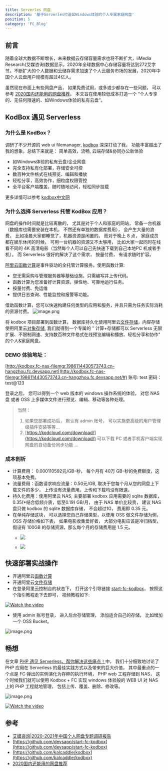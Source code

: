 ```yaml
---
title: Serverles 网盘
description: '基于Serverles打造如Windows体验的个人专属家庭网盘'
position: 5
category: 'FC_Blog'
---
```


## 前言
随着全球大数据不断增长，未来数据云存储容量需求也将不断扩大，iiMedia Research(艾媒咨询)数据显示，2020年全球数据中心存储容量将达到272艾字节。不断扩大的个人数据和云储存需求加速了个人云服务市场的发展，2020年中国个人云盘用户规模有超过4亿人。

虽然现在市面上有些网盘产品， 如果免费试用，或多或少都存在一些问题， 可以参考 [2020国内还能用的网盘推荐](https://zhuanlan.zhihu.com/p/107343480)。 本文旨在使用较低成本打造一个 “个人专享的、无任何限速的、如Windows体验的私有云盘”。
## KodBox 遇见 Serverless
### 为什么是 KodBox？

调研了不少开源的 web ui filemanager, [kodbox](https://github.com/kalcaddle/kodbox)  深深打动了我， 功能丰富超出了我的想象，总结下来就是：
简单高效，流畅, 云端存储&协同办公新体验

- 如Windows体验的私有云盘/企业网盘
- 完全支持私有化部署，存储安全可控
- 数百种文件格式在线预览、编辑和播放
- 轻松分享，高效协作，细粒度权限管控
- 全平台客户端覆盖，随时随地访问，轻松同步挂载

更多详情可以参考 [kodbox中文网](https://kodcloud.com/#lang=zh_CN)

### 为什么选择 Serverless 托管 KodBox 应用？
网盘的操作时间就是比较离散的， 尤其是对于个人和家庭的网站， 常备一台机器（数据库也需要安装在本机， 不然还有单独的数据库费用）， 会产生大量的浪费， 比如凌晨大家都睡觉了，机器资源是闲置的。 而对于晚上 8 点， 家庭成员都在娱乐休闲的时候， 可用一台机器的资源又不太够用， 比如大家一起同时在线看不同的 4K 高清电影（当然每个人可以自己先快速下载到自己本地PC 机或者手机）。 而 Serverless 很好的解决了这个需求， 按量付费， 有请求随时扩容。

[阿里云函数计算](https://help.aliyun.com/document_detail/52895.html)是事件驱动的全托管计算服务。使用函数计算:

- 您无需采购与管理服务器等基础设施，只需编写并上传代码。
- 函数计算为您准备好计算资源，弹性地、可靠地运行任务。
- 按量付费、免运维
- 提供日志查询、性能监控和报警等功能。

借助函数计算，您可以快速构建任何类型的应用和服务，并且只需为任务实际消耗的资源付费。
![image.png](https://img.alicdn.com/imgextra/i3/O1CN01mw9qWt1skjudf9ALV_!!6000000005805-2-tps-772-324.png)

将 kodbox 项目部署到函数计算， 数据库持久化使用阿里云[文件存储](https://help.aliyun.com/product/27516.html)，内容存储使用阿里云[对象存储](https://help.aliyun.com/product/31815.html),  我们就得到一个专属的 " 计算+存储都可以 Serverless 无限扩展、不限制网速、支持数百种文件格式在线预览编辑和播放、轻松分享和协作" 的个人&家庭网盘。

### DEMO 体验地址：
[http://kodbox.fc-nas-filemgr.1986114430573743.cn-hangzhou.fc.devsapp.net](http://kodbox.fc-nas-filemgr.1986114430573743.cn-hangzhou.fc.devsapp.net/#)
账号:  test     密码：test@123

登录之后， 您可以得到一个 web 版本的 windows 操作系统的体验， 对您 NAS 盘 或者 OSS 上多媒体文件进行预览、编辑、移动等各种处理。
> 当然：
> 1. 如果您部署成功后， 默认有 admin 账号， 可以实施更高级的用户管理级插件安装等等...
> 1. [https://kodcloud.com/download/](https://kodcloud.com/download/) 可以下载 PC 或者手机客户端实现网盘的自动备份同步功能   ...

### 成本剖析

- 计算费用： 0.000110592元/GB-秒， 每个月有 40万 GB-秒的免费额度，这项基本免费。
- 流量费用：函数请求响应流量：0.50元/GB,  取决于您每个月从您的网盘上下载文件的多少， 上传没有流量费用。上传和下载均没有限速。
- 持久化费用：使用阿里云 NAS,  主要部署 kodbox 应用需要的 sqlite 数据库， 0.35(*结合低频介质，低至0.19) GB/月， 由于 NAS 单价比较贵， 建议 NAS 盘只做 kodbox 的 sqlite 数据库存储， 不会超过1G， 费用即 0.35 元。
- 在单纯存储这块， 可以选择您自己存储类型，以使用 OSS 做文件存储为例， OSS 存储价格如下表， 如果电影收集爱好者， 大部分电影应该是冷归档型，假设有 100GB 的存储资源，那么每个月的存储费用是 1.5 元。
   - ![](https://img.alicdn.com/imgextra/i1/O1CN01GEic5J1LpQdg2ASdO_!!6000000001348-2-tps-2448-166.png#crop=0&crop=0&crop=1&crop=1&id=WaALO&originHeight=166&originWidth=2448&originalType=binary&ratio=1&rotation=0&showTitle=false&status=done&style=none&title=)

   - ![](https://img.alicdn.com/imgextra/i2/O1CN01e6dygX1znDLioRfQe_!!6000000006758-2-tps-1210-756.png#crop=0&crop=0&crop=1&crop=1&id=fGB0B&originHeight=756&originWidth=1210&originalType=binary&ratio=1&rotation=0&showTitle=false&status=done&style=none&title=)

## 快速部署实战操作

- 开通阿里云[函数计算](https://fc.console.aliyun.com/fc/overview)
- 开通阿里云[文件存储](https://nasnext.console.aliyun.com/)
- 在登录阿里云控制台的状态下， 打开这个引导链接 [start-fc-kodbox](https://fcnext.console.aliyun.com/applications/create?template=start-fc-kodbox)， 按照这个指引教程走下去即可， 视频教程如下:

[![Watch the video](https://img.alicdn.com/imgextra/i2/O1CN010l6Rvp1V5lJRzicKq_!!6000000002602-0-tps-1072-654.jpg)](https://images.devsapp.cn/application/kodbox/kodbox-deploy.mp4)

- 使用 admin 账号登录， 进入后台存储管理， 添加适合自己的存储， 比如增加一个 OSS Bucket。

![image.png](https://img.alicdn.com/imgextra/i1/O1CN01PIZPiL1Mmy8ZIoBKl_!!6000000001478-2-tps-1210-756.png)

## 畅想
在文章 [PHP 遇见 Serverless，帮你解决这些痛点！](./PHP%E9%81%87%E8%A7%81Serverless.md)中， 我们十分细致地讨论了 PHP 应用在 Serverless 的最佳实践方式以及带来的巨大价值， 其中最重点的一个点是 FC 弹出的实例演化为存粹的执行环境， PHP web 工程存储到 NAS， 这个时候我们就可以使用 Kodbox + FC 实现 windows 体验般的 WEB UI 对 NAS 上的 PHP 工程就地管理， 包括上传、覆盖、删除、修改等。

![image.png](https://img.alicdn.com/imgextra/i4/O1CN01DqdTpD1TKIeaC1UPa_!!6000000002363-2-tps-2352-1238.png)

[![Watch the video](https://img.alicdn.com/imgextra/i2/O1CN010l6Rvp1V5lJRzicKq_!!6000000002602-0-tps-1072-654.jpg)](https://images.devsapp.cn/application/kodbox/kodbox_for_php_dev.mp4)

## 参考

- [艾媒咨询|2020-2021年中国个人网盘专题调研报告](https://www.iimedia.cn/c400/75531.html)
- [https://github.com/devsapp/start-fc-kodbox](https://github.com/devsapp/start-fc-kodbox)
- [https://github.com/kalcaddle/kodbox](https://github.com/kalcaddle/kodbox)
- [2020国内还能用的网盘推荐](https://zhuanlan.zhihu.com/p/107343480)

